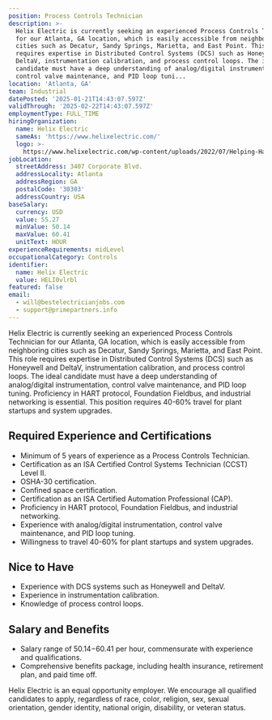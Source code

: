 ```yaml
---
position: Process Controls Technician
description: >-
  Helix Electric is currently seeking an experienced Process Controls Technician
  for our Atlanta, GA location, which is easily accessible from neighboring
  cities such as Decatur, Sandy Springs, Marietta, and East Point. This role
  requires expertise in Distributed Control Systems (DCS) such as Honeywell and
  DeltaV, instrumentation calibration, and process control loops. The ideal
  candidate must have a deep understanding of analog/digital instrumentation,
  control valve maintenance, and PID loop tuni...
location: 'Atlanta, GA'
team: Industrial
datePosted: '2025-01-21T14:43:07.597Z'
validThrough: '2025-02-22T14:43:07.597Z'
employmentType: FULL_TIME
hiringOrganization:
  name: Helix Electric
  sameAs: 'https://www.helixelectric.com/'
  logo: >-
    https://www.helixelectric.com/wp-content/uploads/2022/07/Helping-Hands-Logo_Blue-e1656694113799.jpg
jobLocation:
  streetAddress: 3407 Corporate Blvd.
  addressLocality: Atlanta
  addressRegion: GA
  postalCode: '30303'
  addressCountry: USA
baseSalary:
  currency: USD
  value: 55.27
  minValue: 50.14
  maxValue: 60.41
  unitText: HOUR
experienceRequirements: midLevel
occupationalCategory: Controls
identifier:
  name: Helix Electric
  value: HELI0vlrbl
featured: false
email:
  - will@bestelectricianjobs.com
  - support@primepartners.info
---
```




Helix Electric is currently seeking an experienced Process Controls Technician for our Atlanta, GA location, which is easily accessible from neighboring cities such as Decatur, Sandy Springs, Marietta, and East Point. This role requires expertise in Distributed Control Systems (DCS) such as Honeywell and DeltaV, instrumentation calibration, and process control loops. The ideal candidate must have a deep understanding of analog/digital instrumentation, control valve maintenance, and PID loop tuning. Proficiency in HART protocol, Foundation Fieldbus, and industrial networking is essential. This position requires 40-60% travel for plant startups and system upgrades.

## Required Experience and Certifications

- Minimum of 5 years of experience as a Process Controls Technician.
- Certification as an ISA Certified Control Systems Technician (CCST) Level II.
- OSHA-30 certification.
- Confined space certification.
- Certification as an ISA Certified Automation Professional (CAP).
- Proficiency in HART protocol, Foundation Fieldbus, and industrial networking.
- Experience with analog/digital instrumentation, control valve maintenance, and PID loop tuning.
- Willingness to travel 40-60% for plant startups and system upgrades.

## Nice to Have

- Experience with DCS systems such as Honeywell and DeltaV.
- Experience in instrumentation calibration.
- Knowledge of process control loops.

## Salary and Benefits

- Salary range of $50.14-$60.41 per hour, commensurate with experience and qualifications.
- Comprehensive benefits package, including health insurance, retirement plan, and paid time off.

Helix Electric is an equal opportunity employer. We encourage all qualified candidates to apply, regardless of race, color, religion, sex, sexual orientation, gender identity, national origin, disability, or veteran status.
